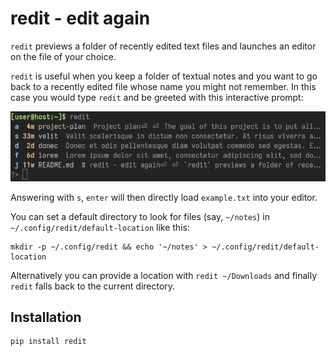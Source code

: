 # redit - edit again

`redit` previews a folder of recently edited text files and launches an editor on the file of your choice.

`redit` is useful when you keep a folder of textual notes and you want to go back to a recently edited file whose name you might not remember. In this case you would type `redit` and be greeted with this interactive prompt:

![Screenshot](doc/screenshot.png)

Answering with `s`, `enter` will then directly load `example.txt` into your editor.

You can set a default directory to look for files (say, `~/notes`) in `~/.config/redit/default-location` like this:

```shell
mkdir -p ~/.config/redit && echo '~/notes' > ~/.config/redit/default-location
```

Alternatively you can provide a location with `redit ~/Downloads` and finally `redit` falls back to the current directory.


## Installation

```shell
pip install redit
```
